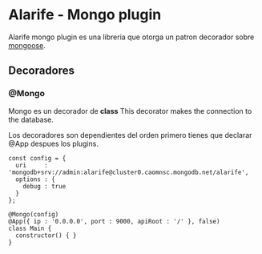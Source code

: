 # Alarife - Mongo plugin
Alarife mongo plugin es una libreria que otorga un patron decorador sobre [mongoose](https://www.npmjs.com/package/mongoose).


## Decoradores
### @Mongo
Mongo es un decorador de **class**
This decorator makes the connection to the database.

Los decoradores son dependientes del orden primero tienes que declarar @App despues los plugins.

```JS
const config = {
  uri     : 'mongodb+srv://admin:alarife@cluster0.caomnsc.mongodb.net/alarife',
  options : {
    debug : true
  }
};

@Mongo(config)
@App({ ip : '0.0.0.0', port : 9000, apiRoot : '/' }, false)
class Main {
  constructor() { }
}
```

